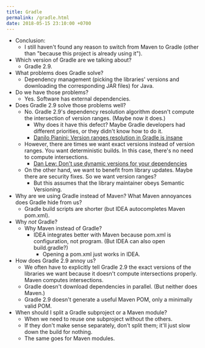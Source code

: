 ```yaml
---
title: Gradle
permalink: /gradle.html
date: 2018-05-15 23:10:00 +0700
---
```


- Conclusion:
    - I still haven't found any reason to switch from Maven to Gradle
    (other than "because this project is already using it").
- Which version of Gradle are we talking about?
    - Gradle 2.9.
- What problems does Gradle solve?
    - Dependency management (picking the libraries' versions and downloading the corresponding JAR files) for Java.
- Do we have those problems?
    - Yes. Software has external dependencies.
- Does Gradle 2.9 solve those problems well?
    - No. Gradle 2.9's dependency resolution algorithm doesn't compute the intersection of version ranges. (Maybe now it does.)
        - Why does it have this defect? Maybe Gradle developers had different priorities, or they didn't know how to do it.
        - [Danilo Pianini: Version ranges resolution in Gradle is insane](https://danysk.github.io/information%20technology/gradle-dependency-resolution-is-insane/)
    - However, there are times we want exact versions instead of version ranges. You want deterministic builds.
    In this case, there's no need to compute intersections.
        - [Dan Lew: Don't use dynamic versions for your dependencies](http://blog.danlew.net/2015/09/09/dont-use-dynamic-versions-for-your-dependencies/)
    - On the other hand, we want to benefit from library updates. Maybe there are security fixes.
    So we want version ranges?
        - But this assumes that the library maintainer obeys Semantic Versioning.
- Why are we using Gradle instead of Maven? What Maven annoyances does Gradle hide from us?
    - Gradle build scripts are shorter (but IDEA autocompletes Maven pom.xml).
- Why *not* Gradle?
    - Why Maven instead of Gradle?
        - IDEA integrates better with Maven because pom.xml is configuration, not program.
        (But IDEA can also open build.gradle?)
            - Opening a pom.xml just works in IDEA.
- How does Gradle 2.9 annoy us?
    - We often have to explicitly tell Gradle 2.9 the exact versions of the libraries we want because it doesn't compute intersections properly.
    Maven computes intersections.
    - Gradle doesn't download dependencies in parallel. (But neither does Maven.)
    - Gradle 2.9 doesn't generate a useful Maven POM, only a minimally valid POM.
- When should I split a Gradle subproject or a Maven module?
    - When we need to reuse one subproject without the others.
    - If they don't make sense separately, don't split them; it'll just slow down the build for nothing.
    - The same goes for Maven modules.
